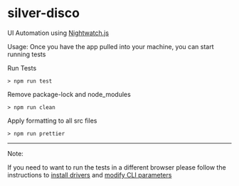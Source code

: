 # silver-disco

UI Automation using [Nightwatch.js](https://nightwatchjs.org/)

Usage:
Once you have the app pulled into your machine, you can start running tests

Run Tests

```
> npm run test
```

Remove package-lock and node_modules

```
> npm run clean
```

Apply formatting to all src files

```
> npm run prettier
```

---

Note:

If you need to want to run the tests in a different browser please follow the instructions to [install drivers](https://nightwatchjs.org/gettingstarted/browser-drivers-setup/) and [modify CLI parameters](https://nightwatchjs.org/guide/running-tests/#test-environments)
